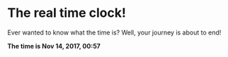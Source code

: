 # The real time clock!

Ever wanted to know what the time is? Well, your journey is about to end!

**The time is Nov 14, 2017, 00:57**
